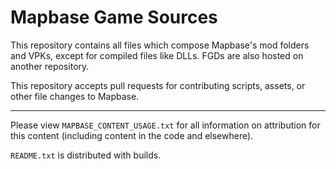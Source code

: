 # Mapbase Game Sources

This repository contains all files which compose Mapbase's mod folders and VPKs, except for compiled files like DLLs. FGDs are also hosted on another repository.

This repository accepts pull requests for contributing scripts, assets, or other file changes to Mapbase.

---

Please view `MAPBASE_CONTENT_USAGE.txt` for all information on attribution for this content (including content in the code and elsewhere).

`README.txt` is distributed with builds.
